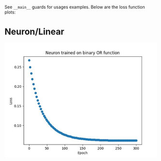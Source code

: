 See `__main__` guards for usages examples. Below are the loss function plots:

# Neuron/Linear

![](neuron.jpg)